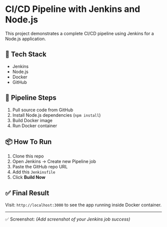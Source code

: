 # CI/CD Pipeline with Jenkins and Node.js

This project demonstrates a complete CI/CD pipeline using Jenkins for a Node.js application.

## 🔧 Tech Stack
- Jenkins
- Node.js
- Docker
- GitHub

## 🚀 Pipeline Steps
1. Pull source code from GitHub
2. Install Node.js dependencies (`npm install`)
3. Build Docker image
4. Run Docker container

## 📦 How To Run

1. Clone this repo
2. Open Jenkins → Create new Pipeline job
3. Paste the GitHub repo URL
4. Add this `Jenkinsfile`
5. Click **Build Now**

## ✅ Final Result

Visit: `http://localhost:3000` to see the app running inside Docker container.

---

✅ Screenshot: _(Add screenshot of your Jenkins job success)_

